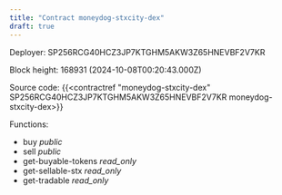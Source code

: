```yaml
---
title: "Contract moneydog-stxcity-dex"
draft: true
---
```

Deployer: SP256RCG40HCZ3JP7KTGHM5AKW3Z65HNEVBF2V7KR


 



Block height: 168931 (2024-10-08T00:20:43.000Z)

Source code: {{<contractref "moneydog-stxcity-dex" SP256RCG40HCZ3JP7KTGHM5AKW3Z65HNEVBF2V7KR moneydog-stxcity-dex>}}

Functions:

* buy _public_
* sell _public_
* get-buyable-tokens _read_only_
* get-sellable-stx _read_only_
* get-tradable _read_only_
